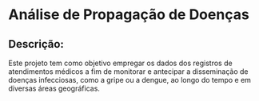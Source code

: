 # Análise de Propagação de Doenças
## Descrição:  
Este projeto tem como objetivo empregar os dados dos registros de atendimentos médicos a fim de monitorar e antecipar a disseminação de doenças infecciosas, como a gripe ou a dengue, ao longo do tempo e em diversas áreas geográficas.
